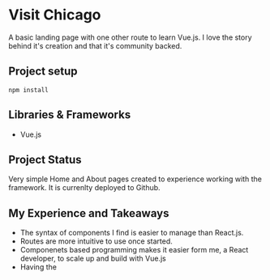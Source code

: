 # Visit Chicago

A basic landing page with one other route to learn Vue.js.  I love the story behind it's creation and that it's community backed.  

## Project setup
```
npm install
```

## Libraries & Frameworks

* Vue.js

## Project Status

Very simple Home and About pages created to experience working with the framework.  It is currenlty deployed to Github.

## My Experience and Takeaways 

* The syntax of components I find is easier to manage than React.js.
* Routes are more intuitive to use once started.
* Componenets based programming makes it easier form me, a React developer, to scale up and build with Vue.js
* Having the <style> on the samge page allowed me to build componenents quicker wihtout having to go between files.
* The use of regular sytnax (class vs className with React) makes it more intuitive when building.

### Next Actions

Continue adding developing UI to make it look more modern. Adding more routes to build complexity of the app. Finally, make respososive.  It is not mobile friendly becuase I was building to learn Vue.js, not style.

## Contributers
Chase Sheaff
Full Stack Developer
General Assembly Software Engingeering Immersive Alumni
